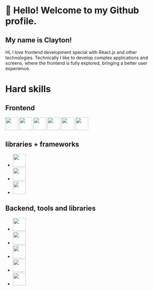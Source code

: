 # 👋 Hello! Welcome to my Github profile.
## My name is Clayton!

Hi, I love frontend development special with React.js and other technologies.
Technically I like to develop complex applications and screens, where the frontend is fully explored, bringing a better user experience.

# Hard skills

## Frontend
<img src="https://cdn.jsdelivr.net/gh/devicons/devicon/icons/javascript/javascript-original.svg" width="40" height="40" />
 <img src="https://cdn.jsdelivr.net/gh/devicons/devicon/icons/html5/html5-original-wordmark.svg" width="40" height="40" />
<img src="https://cdn.jsdelivr.net/gh/devicons/devicon/icons/css3/css3-original.svg" width="40" height="40" />
<img src="https://cdn.jsdelivr.net/gh/devicons/devicon/icons/tailwindcss/tailwindcss-original-wordmark.svg"  width="40" height="40"/>
<img src="https://cdn.jsdelivr.net/gh/devicons/devicon/icons/react/react-original.svg" width="40" height="40" />
<img src="https://cdn.jsdelivr.net/gh/devicons/devicon/icons/typescript/typescript-original.svg" width="40" height="40" />


## libraries + frameworks
*  <img src="https://cdn.jsdelivr.net/gh/devicons/devicon/icons/electron/electron-original.svg"  width="40" height="40" />
*  <img src="https://cdn.jsdelivr.net/gh/devicons/devicon/icons/jquery/jquery-original.svg"  width="40" height="40"/>
*  <img src="https://cdn.jsdelivr.net/gh/devicons/devicon/icons/bootstrap/bootstrap-original.svg" width="40" height="40" />

## Backend, tools and libraries
* <img src="https://cdn.jsdelivr.net/gh/devicons/devicon/icons/nodejs/nodejs-original-wordmark.svg"   width="40" height="40"/>
* <img src="https://cdn.jsdelivr.net/gh/devicons/devicon/icons/mysql/mysql-original-wordmark.svg"   width="40" height="40"/>
* <img src="https://cdn.jsdelivr.net/gh/devicons/devicon/icons/mongodb/mongodb-original-wordmark.svg"  width="40" height="40" />
* <img src="https://cdn.jsdelivr.net/gh/devicons/devicon/icons/postgresql/postgresql-original-wordmark.svg"  width="40" height="40" />
* <img src="https://cdn.jsdelivr.net/gh/devicons/devicon/icons/firebase/firebase-plain-wordmark.svg"  width="40" height="40" />

